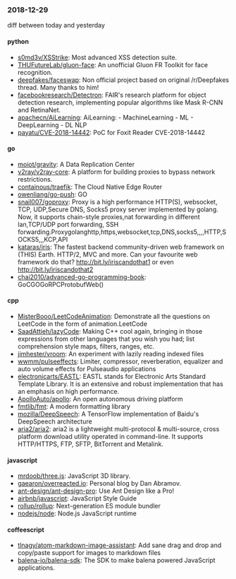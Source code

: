 ### 2018-12-29
diff between today and yesterday

#### python
* [s0md3v/XSStrike](https://github.com/s0md3v/XSStrike): Most advanced XSS detection suite.
* [THUFutureLab/gluon-face](https://github.com/THUFutureLab/gluon-face): An unofficial Gluon FR Toolkit for face recognition.
* [deepfakes/faceswap](https://github.com/deepfakes/faceswap): Non official project based on original /r/Deepfakes thread. Many thanks to him!
* [facebookresearch/Detectron](https://github.com/facebookresearch/Detectron): FAIR's research platform for object detection research, implementing popular algorithms like Mask R-CNN and RetinaNet.
* [apachecn/AiLearning](https://github.com/apachecn/AiLearning): AiLearning:  - MachineLearning - ML - DeepLearning - DL NLP
* [payatu/CVE-2018-14442](https://github.com/payatu/CVE-2018-14442): PoC for Foxit Reader CVE-2018-14442

#### go
* [moiot/gravity](https://github.com/moiot/gravity): A Data Replication Center
* [v2ray/v2ray-core](https://github.com/v2ray/v2ray-core): A platform for building proxies to bypass network restrictions.
* [containous/traefik](https://github.com/containous/traefik): The Cloud Native Edge Router
* [owenliang/go-push](https://github.com/owenliang/go-push): GO
* [snail007/goproxy](https://github.com/snail007/goproxy): Proxy is a high performance HTTP(S), websocket, TCP, UDP,Secure DNS, Socks5 proxy server implemented by golang. Now, it supports chain-style proxies,nat forwarding in different lan,TCP/UDP port forwarding, SSH forwarding.Proxygolanghttp,https,websocket,tcp,DNS,socks5,,,,HTTP,SOCKS5,,,KCP,API
* [kataras/iris](https://github.com/kataras/iris): The fastest backend community-driven web framework on (THIS) Earth. HTTP/2, MVC and more. Can your favourite web framework do that?  http://bit.ly/iriscandothat1 or even http://bit.ly/iriscandothat2
* [chai2010/advanced-go-programming-book](https://github.com/chai2010/advanced-go-programming-book):  GoCGOGoRPCProtobufWeb()

#### cpp
* [MisterBooo/LeetCodeAnimation](https://github.com/MisterBooo/LeetCodeAnimation): Demonstrate all the questions on LeetCode in the form of animation.LeetCode
* [SaadAttieh/lazyCode](https://github.com/SaadAttieh/lazyCode): Making C++ cool again, bringing in those expressions from other languages that you wish you had; list comprehension style maps, filters, ranges, etc.
* [jimhester/vroom](https://github.com/jimhester/vroom): An experiment with lazily reading indexed files
* [wwmm/pulseeffects](https://github.com/wwmm/pulseeffects): Limiter, compressor, reverberation, equalizer and auto volume effects for Pulseaudio applications
* [electronicarts/EASTL](https://github.com/electronicarts/EASTL): EASTL stands for Electronic Arts Standard Template Library. It is an extensive and robust implementation that has an emphasis on high performance.
* [ApolloAuto/apollo](https://github.com/ApolloAuto/apollo): An open autonomous driving platform
* [fmtlib/fmt](https://github.com/fmtlib/fmt): A modern formatting library
* [mozilla/DeepSpeech](https://github.com/mozilla/DeepSpeech): A TensorFlow implementation of Baidu's DeepSpeech architecture
* [aria2/aria2](https://github.com/aria2/aria2): aria2 is a lightweight multi-protocol & multi-source, cross platform download utility operated in command-line. It supports HTTP/HTTPS, FTP, SFTP, BitTorrent and Metalink.

#### javascript
* [mrdoob/three.js](https://github.com/mrdoob/three.js): JavaScript 3D library.
* [gaearon/overreacted.io](https://github.com/gaearon/overreacted.io): Personal blog by Dan Abramov.
* [ant-design/ant-design-pro](https://github.com/ant-design/ant-design-pro):  Use Ant Design like a Pro!
* [airbnb/javascript](https://github.com/airbnb/javascript): JavaScript Style Guide
* [rollup/rollup](https://github.com/rollup/rollup): Next-generation ES module bundler
* [nodejs/node](https://github.com/nodejs/node): Node.js JavaScript runtime 

#### coffeescript
* [tlnagy/atom-markdown-image-assistant](https://github.com/tlnagy/atom-markdown-image-assistant): Add sane drag and drop and copy/paste support for images to markdown files
* [balena-io/balena-sdk](https://github.com/balena-io/balena-sdk): The SDK to make balena powered JavaScript applications.
